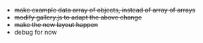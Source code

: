 * ~~make example data array of objects, instead of array of arrays~~
* ~~modify gallery.js to adapt the above change~~
* ~~make the new layout happen~~
* debug for now